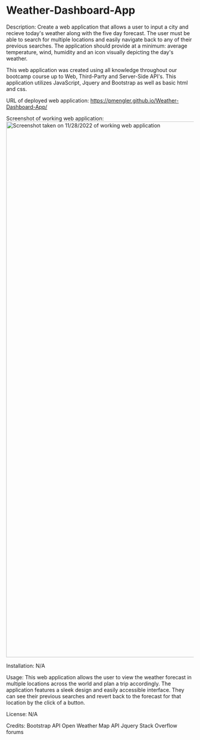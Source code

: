 # Weather-Dashboard-App
Description:
Create a web application that allows a user to input a city and recieve today's weather along with the five day forecast. The user must be able to search for multiple locations and easily navigate back to any of their previous searches. The application should provide at a minimum: average temperature, wind, humidity and an icon visually depicting the day's weather.

This web application was created using all knowledge throughout our bootcamp course up to Web, Third-Party and Server-Side API's. This application utilizes JavaScript, Jquery and Bootstrap as well as basic html and css.

URL of deployed web application:
https://pmengler.github.io/Weather-Dashboard-App/

Screenshot of working web application:
<img width="1440" alt="Screenshot taken on 11/28/2022 of working web application" src="https://user-images.githubusercontent.com/114950259/204640504-86141bd2-1f84-49fb-aa62-610179015fdf.jpg">

Installation: 
N/A

Usage:
This web application allows the user to view the weather forecast in multiple locations across the world and plan a trip accordingly. The application features a sleek design and easily accessible interface. They can see their previous searches and revert back to the forecast for that location by the click of a button. 

License: 
N/A

Credits:
Bootstrap API
Open Weather Map API
Jquery
Stack Overflow forums